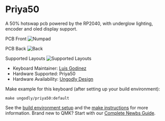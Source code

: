 # Priya50

A 50% hotswap pcb powered by the RP2040, with underglow lighting, encoder and oled display support.

PCB Front
![Numpad](https://i.imgur.com/zPTsGhh.png)

PCB Back
![Back](https://i.imgur.com/TqFbSJj.jpg)

Supported Layouts
![Supported Layouts](https://i.imgur.com/F7xxvtH.jpg)

* Keyboard Maintainer: [Luis Godinez](https://github.com/luis-Godinez)
* Hardware Supported: Priya50
* Hardware Availability: [Ungodly Design](https://ungodly.design/)

Make example for this keyboard (after setting up your build environment):

    make ungodly/priya50:default

See the [build environment setup](https://docs.qmk.fm/#/getting_started_build_tools) and the [make instructions](https://docs.qmk.fm/#/getting_started_make_guide) for more information. Brand new to QMK? Start with our [Complete Newbs Guide](https://docs.qmk.fm/#/newbs).
